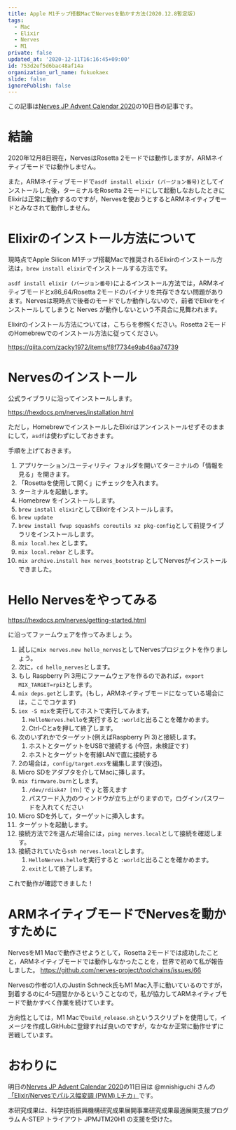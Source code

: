 ```yaml
---
title: Apple M1チップ搭載MacでNervesを動かす方法(2020.12.8暫定版)
tags:
  - Mac
  - Elixir
  - Nerves
  - M1
private: false
updated_at: '2020-12-11T16:16:45+09:00'
id: 753d2ef5d6bac48af14a
organization_url_name: fukuokaex
slide: false
ignorePublish: false
---
```

この記事は[Nerves JP Advent Calendar 2020](https://qiita.com/advent-calendar/2020/nervesjp)の10日目の記事です。



# 結論

2020年12月8日現在，NervesはRosetta 2モードでは動作しますが，ARMネイティブモードでは動作しません。

また，ARMネイティブモードで`asdf install elixir (バージョン番号)`としてインストールした後，ターミナルをRosetta 2モードにして起動しなおしたときにElixirは正常に動作するのですが，Nervesを使おうとするとARMネイティブモードとみなされて動作しません。

# Elixirのインストール方法について

現時点でApple Silicon M1チップ搭載Macで推奨されるElixirのインストール方法は，`brew install elixir`でインストールする方法です。

`asdf install elixir (バージョン番号)`によるインストール方法では，ARMネイティブモードとx86_64/Rosetta 2モードのバイナリを共存できない問題があります。Nervesは現時点で後者のモードでしか動作しないので，前者でElixirをインストールしてしまうと Nerves が動作しないという不具合に見舞われます。

Elixirのインストール方法については，こちらを参照ください。Rosetta 2モードのHomebrewでのインストール方法に従ってください。

https://qiita.com/zacky1972/items/f8f7734e9ab46aa74739

# Nervesのインストール

公式ライブラリに沿ってインストールします。

https://hexdocs.pm/nerves/installation.html

ただし，HomebrewでインストールしたElixirはアンインストールせずそのままにして，`asdf`は使わずにしておきます。

手順を上げておきます。

1. アプリケーション/ユーティリティ フォルダを開いてターミナルの「情報を見る」を開きます。
2. 「Rosettaを使用して開く」にチェックを入れます。
3. ターミナルを起動します。
4. Homebrew をインストールします。
5. `brew install elixir`としてElixirをインストールします。
6. `brew update`
7. `brew install fwup squashfs coreutils xz pkg-config`として前提ライブラリをインストールします。
8. `mix local.hex` とします。
9. `mix local.rebar` とします。
10. `mix archive.install hex nerves_bootstrap` としてNervesがインストールできました。

# Hello Nervesをやってみる

https://hexdocs.pm/nerves/getting-started.html

に沿ってファームウェアを作ってみましょう。

1. 試しに`mix nerves.new hello_nerves`としてNervesプロジェクトを作りましょう。
2. 次に，`cd hello_nerves`とします。
3. もし Raspberry Pi 3用にファームウェアを作るのであれば，`export MIX_TARGET=rpi3`とします。
4. `mix deps.get`とします。(もし，ARMネイティブモードになっている場合には，ここでコケます)
5. `iex -S mix`を実行してホストで実行してみます。
    1. `HelloNerves.hello`を実行すると `:world`と出ることを確かめます。
    2. Ctrl-Cとaを押して終了します。 
6. 次のいずれかでターゲット(例えばRaspberry Pi 3)と接続します。
    1. ホストとターゲットをUSBで接続する (今回，未検証です)
    2. ホストとターゲットを有線LANで直に接続する
7. 2の場合は，`config/target.exs`を編集します(後述)。
8. Micro SDをアダプタを介してMacに挿します。
9. `mix firmware.burn`とします。
    1. `/dev/rdisk4? [Yn]` で `y` と答えます
    2. パスワード入力のウィンドウが立ち上がりますので，ログインパスワードを入れてください
10. Micro SDを外して，ターゲットに挿入します。
11. ターゲットを起動します。
12. 接続方法で2を選んだ場合には，`ping nerves.local`として接続を確認します。  
13. 接続されていたら`ssh nerves.local`とします。
    1. `HelloNerves.hello`を実行すると `:world`と出ることを確かめます。
    2. `exit`として終了します。

これで動作が確認できました！

# ARMネイティブモードでNervesを動かすために

NervesをM1 Macで動作させようとして，Rosetta 2モードでは成功したことと，ARMネイティブモードでは動作しなかったことを，世界で初めて私が報告しました。 https://github.com/nerves-project/toolchains/issues/66

Nervesの作者の1人のJustin Schneck氏もM1 Mac入手に動いているのですが，到着するのに4-5週間かかるということなので，私が協力してARMネイティブモードで動かすべく作業を続けています。

方向性としては，M1 Macで`build_release.sh`というスクリプトを使用して，イメージを作成しGitHubに登録すれば良いのですが，なかなか正常に動作せずに苦戦しています。

# おわりに

明日の[Nerves JP Advent Calendar 2020](https://qiita.com/advent-calendar/2020/nervesjp)の11日目は @mnishiguchi さんの[「Elixir/Nervesでパルス幅変調 (PWM) Lチカ」](https://qiita.com/mnishiguchi/items/4bdf88acf0ab0e8e2c7e#_reference-0c91492f373c01c5d98c)です。

本研究成果は、科学技術振興機構研究成果展開事業研究成果最適展開支援プログラム A-STEP トライアウト JPMJTM20H1 の支援を受けた。
